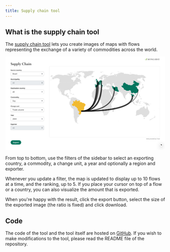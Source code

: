 ```yaml
---
title: Supply chain tool
---
```


## What is the supply chain tool

The [supply chain tool](https://chains.mongabay.com/) lets you create images of maps with flows representing the exchange of a variety of commodities across the world.

![Supply chain tool](https://raw.githubusercontent.com/mongabay/supply-chain-chart/master/docs/assets/hero.png)

From top to bottom, use the filters of the sidebar to select an exporting country, a commodity, a change unit, a year and optionally a region and exporter.

Whenever you update a filter, the map is updated to display up to 10 flows at a time, and the ranking, up to 5. If you place your cursor on top of a flow or a country, you can also visualize the amount that is exported.

When you're happy with the result, click the export button, select the size of the exported image (the ratio is fixed) and click download.

## Code

The code of the tool and the tool itself are hosted on [GitHub](https://github.com/mongabay/supply-chain-chart). If you wish to make modifications to the tool, please read the README file of the repository.
